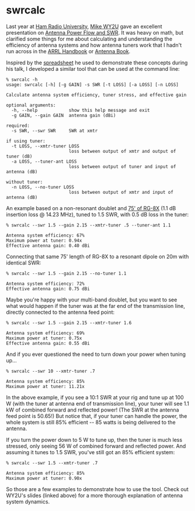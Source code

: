 # swrcalc

Last year at [Ham Radio University](http://hamradiouniversity.org/), [Mike WY2U](https://www.qrz.com/db/wy2u) gave an excellent presentation on [Antenna Power Flow and SWR](https://github.com/croose/swrcalc/raw/main/power_flow6.pptx). It was heavy on math, but clarified some things for me about calculating and understanding the efficiency of antenna systems and how antenna tuners work that I hadn't run across in the [ARRL Handbook](http://www.arrl.org/shop/ARRL-Handbook/) or [Antenna Book](http://www.arrl.org/shop/ARRL-Antenna-Book/).

Inspired by the [spreadsheet](https://github.com/croose/swrcalc/raw/main/VSWR_Loss_13b.xlsx) he used to demonstrate these concepts during his talk, I developed a similar tool that can be used at the command line:

    % swrcalc -h
    usage: swrcalc [-h] [-g GAIN] -s SWR [-t LOSS] [-a LOSS] [-n LOSS]
    
    Calculate antenna system efficiency, tuner stress, and effective gain
    
    optional arguments:
      -h, --help            show this help message and exit
      -g GAIN, --gain GAIN  antenna gain (dBi)
    
    required:
      -s SWR, --swr SWR     SWR at xmtr
    
    if using tuner:
      -t LOSS, --xmtr-tuner LOSS
                            loss between output of xmtr and output of tuner (dB)
      -a LOSS, --tuner-ant LOSS
                            loss between output of tuner and input of antenna (dB)
    
    without tuner:
      -n LOSS, --no-tuner LOSS
                            loss between output of xmtr and input of antenna (dB)

An example based on a non-resonant doublet and [75' of RG-8X](https://www.timesmicrowave.com/Calculator?Product=RG-8X&RunLength=75&Frequency=14.23) (1.1 dB insertion loss @ 14.23 MHz), tuned to 1.5 SWR, with 0.5 dB loss in the tuner:

    % swrcalc --swr 1.5 --gain 2.15 --xmtr-tuner .5 --tuner-ant 1.1
    
    Antenna system efficiency: 67%
    Maximum power at tuner: 0.94x
    Effective antenna gain: 0.40 dBi

Connecting that same 75' length of RG-8X to a resonant dipole on 20m with identical SWR:

    % swrcalc --swr 1.5 --gain 2.15 --no-tuner 1.1
    
    Antenna system efficiency: 72%
    Effective antenna gain: 0.75 dBi

Maybe you're happy with your multi-band doublet, but you want to see what would happen if the tuner was at the far end of the transmission line, directly connected to the antenna feed point:

    % swrcalc --swr 1.5 --gain 2.15 --xmtr-tuner 1.6
    
    Antenna system efficiency: 69%
    Maximum power at tuner: 0.75x
    Effective antenna gain: 0.55 dBi

And if you ever questioned the need to turn down your power when tuning up...

    % swrcalc --swr 10 --xmtr-tuner .7
    
    Antenna system efficiency: 85%
    Maximum power at tuner: 11.21x

In the above example, if you see a 10:1 SWR at your rig and tune up at 100 W (with the tuner at antenna end of transmission line), your tuner will see 1.1 kW of combined forward and reflected power! (The SWR at the antenna feed point is 50.65!) But notice that, if your tuner can handle the power, the whole system is still 85% efficient -- 85 watts is being delivered to the antenna.

If you turn the power down to 5 W to tune up, then the tuner is much less stressed, only seeing 56 W of combined forward and reflected power. And assuming it tunes to 1.5 SWR, you've still got an 85% efficient system:

    % swrcalc --swr 1.5 --xmtr-tuner .7
    
    Antenna system efficiency: 85%
    Maximum power at tuner: 0.90x

So those are a few examples to demonstrate how to use the tool. Check out WY2U's slides (linked above) for a more thorough explanation of antenna system dynamics.
